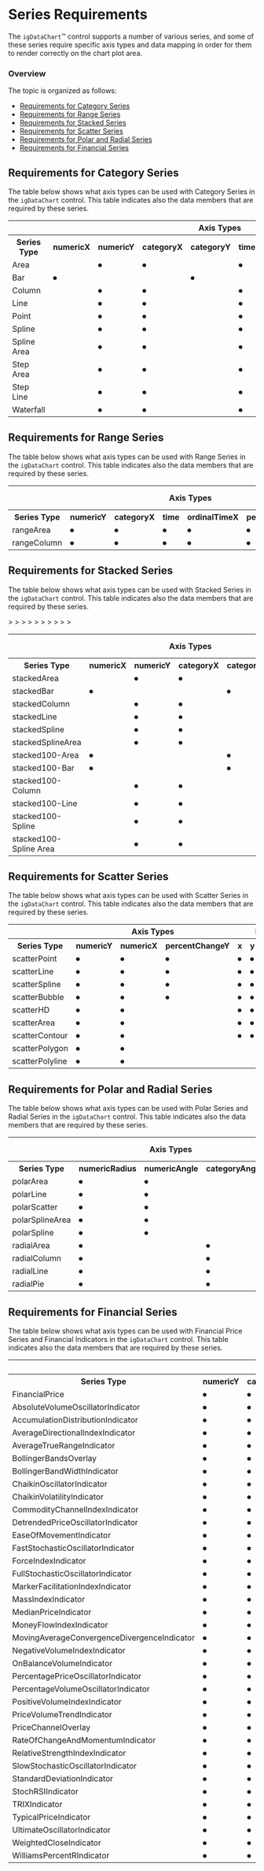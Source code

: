 ﻿<!--
|metadata|
{
    "fileName": "igdatachart-series-requirements",
    "controlName": "",
    "tags": []
}
|metadata|
-->

# Series Requirements



The `igDataChart`™ control supports a number of various series, and some of these series require specific axis types and data mapping in order for them to render correctly on the chart plot area.

### Overview


The topic is organized as follows:

-   [Requirements for Category Series](#category)
-   [Requirements for Range Series](#range)
-   [Requirements for Stacked Series](#stacked)
-   [Requirements for Scatter Series](#scatter)
-   [Requirements for Polar and Radial Series](#polar-and-radial)
-   [Requirements for Financial Series](#financial)

## <a id="category"></a>Requirements for Category Series


The table below shows what axis types can be used with Category Series in the `igDataChart` control. This table indicates also the data members that are required by these series.

<div class="document-table-container">
    <table class="table table-striped">
        <tbody>
            <tr>
                <th> </th>
                <th colspan="7" align="center">Axis Types</th> 
                <th colspan="1" align="center">Series Property</th> 
            </tr>
            <tr>
                <th>Series Type</th>
                <th>numericX</th>
                <th>numericY</th>
                <th>categoryX</th>
                <th>categoryY</th>
                <th>time</th>
                <th>ordinalTimeX</th>
                <th>percentChangeY</th>
                <th>valueMemberPath</th> 
            </tr>
            <tr>
                <td>Area </td>
                <td></td>
                <td>&#9210;</td>
                <td>&#9210;</td>
                <td></td>
                <td>&#9210;</td>
                <td>&#9210;</td>
                <td>&#9210;</td>
                <td>&#9210;</td> 
            </tr>
            <tr>
                <td>Bar </td>
                <td>&#9210;</td>
                <td></td>
                <td></td>
                <td>&#9210;</td>
                <td></td>
                <td></td>
                <td></td>
                <td>&#9210;</td> 
            </tr>
            <tr>
                <td>Column </td>
                <td></td>
                <td>&#9210;</td>
                <td>&#9210;</td>
                <td></td>
                <td>&#9210;</td>
                <td>&#9210;</td>
                <td>&#9210;</td>
                <td>&#9210;</td> 
            </tr>
            <tr>
                <td>Line </td>
                <td></td>
                <td>&#9210;</td>
                <td>&#9210;</td>
                <td></td>
                <td>&#9210;</td>
                <td>&#9210;</td>
                <td>&#9210;</td>
                <td>&#9210;</td> 
            </tr>
            <tr>
                <td>Point </td>
                <td></td>
                <td>&#9210;</td>
                <td>&#9210;</td>
                <td></td>
                <td>&#9210;</td>
                <td>&#9210;</td>
                <td>&#9210;</td>
                <td>&#9210;</td>
            </tr>
            <tr>
                <td>Spline </td>
                <td></td>
                <td>&#9210;</td>
                <td>&#9210;</td>
                <td></td>
                <td>&#9210;</td>
                <td>&#9210;</td>
                <td>&#9210;</td>
                <td>&#9210;</td> 
            </tr>
            <tr>
                <td>Spline Area </td>
                <td></td>
                <td>&#9210;</td>
                <td>&#9210;</td>
                <td></td>
                <td>&#9210;</td>
                <td>&#9210;</td>
                <td>&#9210;</td>
                <td>&#9210;</td> 
            </tr>
            <tr>
                <td>Step Area </td>
                <td></td>
                <td>&#9210;</td>
                <td>&#9210;</td>
                <td></td>
                <td>&#9210;</td>
                <td>&#9210;</td>
                <td>&#9210;</td>
                <td>&#9210;</td> 
            </tr>
            <tr>
                <td>Step Line </td>
                <td></td>
                <td>&#9210;</td>
                <td>&#9210;</td>
                <td></td>
                <td>&#9210;</td>
                <td>&#9210;</td>
                <td>&#9210;</td>
                <td>&#9210;</td> 
            </tr>
            <tr>
                <td>Waterfall </td>
                <td></td>
                <td>&#9210;</td>
                <td>&#9210;</td>
                <td></td>
                <td>&#9210;</td>
                <td>&#9210;</td>
                <td>&#9210;</td>
                <td>&#9210;</td> 
            </tr>
        </tbody>
    </table>
</div>
 

## <a id="range"></a>Requirements for Range Series

The table below shows what axis types can be used with Range Series in the `igDataChart` control. This table indicates also the data members that are required by these series.

<div class="document-table-container">
    <table class="table table-striped">
        <tbody>
            <tr>
                <th> </th>
                <th colspan="5" align="center">Axis Types</th> 
                <th colspan="2" align="center">MemberPath Properties</th> 
            </tr>
            <tr>
                <th>Series Type</th>
                <th>numericY</th>
                <th>categoryX</th>
                <th>time</th> 
                <th>ordinalTimeX</th>
                <th>percentChangeY</th>
                <th>high</th>
                <th>low</th>
            </tr>
            <tr>
                <td>rangeArea </td>
                <td>&#9210;</td>
                <td>&#9210;</td>
                <td>&#9210;</td> 
                <td>&#9210;</td>
                <td>&#9210;</td>
                <td>&#9210;</td>
                <td>&#9210;</td>
            </tr>
            <tr>
                <td>rangeColumn </td>
                <td>&#9210;</td>
                <td>&#9210;</td>
                <td>&#9210;</td> 
                <td>&#9210;</td>
                <td>&#9210;</td>
                <td>&#9210;</td>
                <td>&#9210;</td>
            </tr>
        </tbody>
    </table>
</div>


## <a id="stacked"></a>Requirements for Stacked Series

The table below shows what axis types can be used with Stacked Series in the `igDataChart` control. This table indicates also the data members that are required by these series.

<div class="document-table-container">
    <table class="table table-striped">
        <tbody>
            <tr>
                <th> </th>
                <th colspan="5" align="center">Axis Types</th> 
                <th colspan="1" align="center">MemberPath Property</th> 
            </tr>
            <tr>
                <th>Series Type</th>
                <th>numericX</th>
                <th>numericY</th>
                <th>categoryX</th>
                <th>categoryY</th>
                <th>time</th>
                <th>value</th>
            </tr>
            <tr>
                <td>stackedArea </td>
                <td></td>
                <td>&#9210;</td>
                <td>&#9210;</td>
                <td></td>
                <td>&#9210;</td>
                <td>&#9210;</td>> 
            </tr>
            <tr>
                <td>stackedBar </td>
                <td>&#9210;</td>
                <td></td>
                <td></td>
                <td>&#9210;</td>
                <td></td>
                <td>&#9210;</td> 
            </tr>
            <tr>
                <td>stackedColumn </td>
                <td></td>
                <td>&#9210;</td>
                <td>&#9210;</td>
                <td></td>
                <td>&#9210;</td>
                <td>&#9210;</td>> 
            </tr>
            <tr>
                <td>stackedLine </td>
                <td></td>
                <td>&#9210;</td>
                <td>&#9210;</td>
                <td></td>
                <td>&#9210;</td>
                <td>&#9210;</td> 
            <tr>
                <td>stackedSpline </td>
                <td></td>
                <td>&#9210;</td>
                <td>&#9210;</td>
                <td></td>
                <td>&#9210;</td>
                <td>&#9210;</td>> 
            </tr>
            <tr>
                <td>stackedSplineArea </td>
                <td></td>
                <td>&#9210;</td>
                <td>&#9210;</td>
                <td></td>
                <td>&#9210;</td>
                <td>&#9210;</td>> 
            </tr>
            <tr>
                <td>stacked100-Area </td>
                <td>&#9210;</td>
                <td></td>
                <td></td>
                <td>&#9210;</td>
                <td></td>
                <td>&#9210;</td>> 
            </tr>
            <tr>
                <td>stacked100-Bar </td>
                <td>&#9210;</td>
                <td></td>
                <td></td>
                <td>&#9210;</td>
                <td></td>
                <td>&#9210;</td>> 
            </tr>
            <tr>
                <td>stacked100-Column </td>
                <td></td>
                <td>&#9210;</td>
                <td>&#9210;</td>
                <td></td>
                <td>&#9210;</td>
                <td>&#9210;</td>> 
            </tr>
            <tr>
                <td>stacked100-Line </td>
                <td></td>
                <td>&#9210;</td>
                <td>&#9210;</td>
                <td></td>
                <td>&#9210;</td>
                <td>&#9210;</td>> 
            </tr>
            <tr>
                <td>stacked100-Spline </td>
                <td></td>
                <td>&#9210;</td>
                <td>&#9210;</td>
                <td></td>
                <td>&#9210;</td>
                <td>&#9210;</td>> 
            </tr>
            <tr>
                <td>stacked100-Spline Area </td>
                <td></td>
                <td>&#9210;</td>
                <td>&#9210;</td>
                <td></td>
                <td>&#9210;</td>
                <td>&#9210;</td>> 
            </tr>
        </tbody>
    </table>
</div>


## <a id="scatter"></a>Requirements for Scatter Series 


The table below shows what axis types can be used with Scatter Series in the `igDataChart` control. This table indicates also the data members that are required by these series.
<div class="document-table-container">
    <table class="table table-striped">
        <tbody>
            <tr>
                <th> </th>
                <th colspan="3" align="center">Axis Types</th> 
                <th colspan="6" align="center">MemberPath Properties</th> 
            </tr>
            <tr>
                <th>Series Type</th>
                <th>numericY</th>
                <th>numericX</th> 
                <th>percentChangeY</th>
                <th>x</th>
                <th>y</th>
                <th>radius</th>
                <th>fill</th>
                <th>value</th>
                <th>shape</th>
            </tr>
            <tr>
                <td>scatterPoint</td>
                <td>&#9210;</td>
                <td>&#9210;</td> 
                <td>&#9210;</td> 
                <td>&#9210;</td>
                <td>&#9210;</td>
                <td></td>
                <td></td>
                <td></td>
                <td></td>
            </tr>
            <tr>
                <td>scatterLine</td>
                <td>&#9210;</td>
                <td>&#9210;</td> 
                <td>&#9210;</td> 
                <td>&#9210;</td>
                <td>&#9210;</td>
                <td></td>
                <td></td>
                <td></td>
                <td></td>
                <td></td>
            </tr>
            <tr>
                <td>scatterSpline</td>
                <td>&#9210;</td>
                <td>&#9210;</td> 
                <td>&#9210;</td> 
                <td>&#9210;</td>
                <td>&#9210;</td>
                <td></td>
                <td></td>
                <td></td>
                <td></td>
            </tr>
            <tr>
                <td>scatterBubble</td>
                <td>&#9210;</td>
                <td>&#9210;</td> 
                <td>&#9210;</td> 
                <td>&#9210;</td>
                <td>&#9210;</td>
                <td>&#9210;</td>
                <td>&#9210;*</td>
                <td></td>
                <td></td>
            </tr>
            <tr>
                <td>scatterHD</td>
                <td>&#9210;</td>
                <td>&#9210;</td> 
                <td></td> 
                <td>&#9210;</td>
                <td>&#9210;</td>
                <td></td>
                <td></td>
                <td></td>
                <td></td>
            </tr>
            <tr>
                <td>scatterArea</td>
                <td>&#9210;</td>
                <td>&#9210;</td> 
                <td></td> 
                <td>&#9210;</td>
                <td>&#9210;</td>
                <td></td>
                <td></td>
                <td>&#9210;</td>
                <td></td> 
            </tr>
            <tr>
                <td>scatterContour</td>
                <td>&#9210;</td>
                <td>&#9210;</td> 
                <td></td> 
                <td>&#9210;</td>
                <td>&#9210;</td>
                <td></td>
                <td></td>
                <td>&#9210;</td>
                <td></td>
            </tr>
            <tr>
                <td>scatterPolygon</td>
                <td>&#9210;</td>
                <td>&#9210;</td> 
                <td></td> 
                <td></td>
                <td></td>
                <td></td>
                <td></td>
                <td></td>
                <td>&#9210;</td>
            </tr>
            <tr>
                <td>scatterPolyline</td>
                <td>&#9210;</td>
                <td>&#9210;</td> 
                <td></td> 
                <td></td>
                <td></td>
                <td></td>
                <td></td>
                <td></td>
                <td>&#9210;</td>
            </tr>
        </tbody>
    </table>
</div>

## <a id="polar-and-radial"></a>Requirements for Polar and Radial Series


The table below shows what axis types can be used with Polar Series and Radial Series in the `igDataChart` control. This table indicates also the data members that are required by these series.
<div class="document-table-container">
    <table class="table table-striped">
        <tbody>
            <tr>
                <th> </th>
                <th colspan="3" align="center">Axis Types</th> 
                <th colspan="2" align="center">MemberPath Properties</th> 
            </tr>
            <tr>
                <th>Series Type</th>
                <th>numericRadius</th>
                <th>numericAngle</th>
                <th>categoryAngle</th>
                <th>value</th>
                <th>angle</th>
                <th>radius</th>
            </tr>
            <tr>
                <td>polarArea</td>
                <td>&#9210;</td>
                <td>&#9210;</td>
                <td></td>
                <td></td>
                <td>&#9210;</td>
                <td>&#9210;</td>
            </tr>
            <tr>
                <td>polarLine</td>
                <td>&#9210;</td>
                <td>&#9210;</td>
                <td></td>
                <td></td>
                <td>&#9210;</td>
                <td>&#9210;</td>
            </tr>
            <tr>
                <td>polarScatter</td>
                <td>&#9210;</td>
                <td>&#9210;</td>
                <td></td>
                <td></td>
                <td>&#9210;</td>
                <td>&#9210;</td>
            </tr>
            <tr>
                <td>polarSplineArea</td>
                <td>&#9210;</td>
                <td>&#9210;</td>
                <td></td>
                <td></td>
                <td>&#9210;</td>
                <td>&#9210;</td>
            </tr>
            <tr>
                <td>polarSpline</td>
                <td>&#9210;</td>
                <td>&#9210;</td>
                <td></td>
                <td></td>
                <td>&#9210;</td>
                <td>&#9210;</td>
            </tr>
            <tr>
                <td>radialArea</td>
                <td>&#9210;</td>
                <td></td>
                <td>&#9210;</td>
                <td>&#9210;</td>
                <td></td>
                <td></td>
            </tr>
            <tr>
                <td>radialColumn</td>
                <td>&#9210;</td>
                <td></td>
                <td>&#9210;</td>
                <td>&#9210;</td>
                <td></td>
                <td></td>
            </tr>
            <tr>
                <td>radialLine</td>
                <td>&#9210;</td>
                <td></td>
                <td>&#9210;</td>
                <td>&#9210;</td>
                <td></td>
                <td></td>
            </tr>
            <tr>
                <td>radialPie</td>
                <td>&#9210;</td>
                <td></td>
                <td>&#9210;</td>
                <td>&#9210;</td>
                <td></td>
                <td></td>
            </tr>
        </tbody>
    </table>
</div>

## <a id="financial"></a>Requirements for Financial Series


The table below shows what axis types can be used with Financial Price Series and Financial Indicators in the `igDataChart` control. This table indicates also the data members that are required by these series.
<div class="document-table-container">
    <table class="table table-striped">
        <tbody>
            <tr>
                <th> </th>
                <th colspan="6" align="center">Axis Types</th> 
                <th colspan="5" align="center"> MemberPath Properties</th> 
            </tr>
            <tr>
                <th>Series Type</th>
                <th>numericY</th> 
                <th>categoryX</th>
                <th>time</th>
                <th>ordinalTimeX</th>
                <th>percentChangeY</th>
                <th>high</th>
                <th>low</th>
                <th>open</th>
                <th>close</th>
                <th>volume</th>
            </tr>
            <tr>
                <td>FinancialPrice</td>
                <td>&#9210;</td>
                <td>&#9210;</td>
                <td>&#9210;</td>
                <td>&#9210;</td>
                <td>&#9210;</td>
                <td>&#9210;</td>
                <td>&#9210;</td>
                <td>&#9210;</td>
                <td>&#9210;</td>
                <td></td>
            </tr>
            <tr>
                <td>AbsoluteVolumeOscillatorIndicator</td>
                <td>&#9210;</td>
                <td>&#9210;</td>
                <td>&#9210;</td>
                <td>&#9210;</td>
                <td>&#9210;</td>
                <td></td>
                <td></td>
                <td></td>
                <td></td>
                <td>&#9210;</td>
            </tr>
            <tr>
                <td>AccumulationDistributionIndicator</td>
                <td>&#9210;</td>
                <td>&#9210;</td>
                <td>&#9210;</td>
                <td>&#9210;</td>
                <td>&#9210;</td>
                <td>&#9210;</td>
                <td>&#9210;</td>
                <td></td>
                <td>&#9210;</td>
                <td>&#9210;</td>
            </tr>
            <tr>
                <td>AverageDirectionalIndexIndicator</td>
                <td>&#9210;</td>
                <td>&#9210;</td>
                <td>&#9210;</td>
                <td>&#9210;</td>
                <td>&#9210;</td>
                <td>&#9210;</td>
                <td>&#9210;</td>
                <td>&#9210;</td>
                <td>&#9210;</td>
                <td>&#9210;</td>
            </tr>
            <tr>
                <td>AverageTrueRangeIndicator</td>
                <td>&#9210;</td>
                <td>&#9210;</td>
                <td>&#9210;</td>
                <td>&#9210;</td>
                <td>&#9210;</td>
                <td>&#9210;</td>
                <td>&#9210;</td>
                <td></td>
                <td>&#9210;</td>
                <td></td>
            </tr>
            <tr>
                <td>BollingerBandsOverlay</td>
                <td>&#9210;</td>
                <td>&#9210;</td>
                <td>&#9210;</td>
                <td>&#9210;</td>
                <td>&#9210;</td>
                <td>&#9210;</td>
                <td>&#9210;</td>
                <td></td>
                <td>&#9210;</td>
                <td></td>
            </tr>
            <tr>
                <td>BollingerBandWidthIndicator</td>
                <td>&#9210;</td>
                <td>&#9210;</td>
                <td>&#9210;</td>
                <td>&#9210;</td>
                <td>&#9210;</td>
                <td>&#9210;</td>
                <td>&#9210;</td>
                <td></td>
                <td>&#9210;</td>
                <td></td>
            </tr>
            <tr>
                <td>ChaikinOscillatorIndicator</td>
                <td>&#9210;</td>
                <td>&#9210;</td>
                <td>&#9210;</td>
                <td>&#9210;</td>
                <td>&#9210;</td>
                <td>&#9210;</td>
                <td>&#9210;</td>
                <td></td>
                <td>&#9210;</td>
                <td>&#9210;</td>
            </tr>
            <tr>
                <td>ChaikinVolatilityIndicator</td>
                <td>&#9210;</td>
                <td>&#9210;</td>
                <td>&#9210;</td>
                <td>&#9210;</td>
                <td>&#9210;</td>
                <td>&#9210;</td>
                <td>&#9210;</td>
                <td></td>
                <td></td>
                <td></td>
            </tr>
            <tr>
                <td>CommodityChannelIndexIndicator</td>
                <td>&#9210;</td>
                <td>&#9210;</td>
                <td>&#9210;</td>
                <td>&#9210;</td>
                <td>&#9210;</td>
                <td>&#9210;</td>
                <td>&#9210;</td>
                <td></td>
                <td>&#9210;</td>
                <td></td>
            </tr>
            <tr>
                <td>DetrendedPriceOscillatorIndicator</td>
                <td>&#9210;</td>
                <td>&#9210;</td>
                <td>&#9210;</td>
                <td>&#9210;</td>
                <td>&#9210;</td>
                <td></td>
                <td></td>
                <td></td>
                <td>&#9210;</td>
                <td></td>
            </tr>
            <tr>
                <td>EaseOfMovementIndicator</td>
                <td>&#9210;</td>
                <td>&#9210;</td>
                <td>&#9210;</td>
                <td>&#9210;</td>
                <td>&#9210;</td>
                <td>&#9210;</td>
                <td>&#9210;</td>
                <td></td>
                <td></td>
                <td>&#9210;</td>
            </tr>
            <tr>
                <td>FastStochasticOscillatorIndicator</td>
                <td>&#9210;</td>
                <td>&#9210;</td>
                <td>&#9210;</td>
                <td>&#9210;</td>
                <td>&#9210;</td>
                <td>&#9210;</td>
                <td>&#9210;</td>
                <td></td>
                <td>&#9210;</td>
                <td></td>
            </tr>
            <tr>
                <td>ForceIndexIndicator</td>
                <td>&#9210;</td>
                <td>&#9210;</td>
                <td>&#9210;</td>
                <td>&#9210;</td>
                <td>&#9210;</td>
                <td></td>
                <td></td>
                <td></td>
                <td>&#9210;</td>
                <td>&#9210;</td>
            </tr>
            <tr>
                <td>FullStochasticOscillatorIndicator</td>
                <td>&#9210;</td>
                <td>&#9210;</td>
                <td>&#9210;</td>
                <td>&#9210;</td>
                <td>&#9210;</td>
                <td>&#9210;</td>
                <td>&#9210;</td>
                <td></td>
                <td>&#9210;</td>
                <td></td>
            </tr>
            <tr>
                <td>MarkerFacilitationIndexIndicator</td>
                <td>&#9210;</td>
                <td>&#9210;</td>
                <td>&#9210;</td>
                <td>&#9210;</td>
                <td>&#9210;</td>
                <td>&#9210;</td>
                <td>&#9210;</td>
                <td></td>
                <td>&#9210;</td>
                <td></td>
            </tr>
            <tr>
                <td>MassIndexIndicator</td>
                <td>&#9210;</td>
                <td>&#9210;</td>
                <td>&#9210;</td>
                <td>&#9210;</td>
                <td>&#9210;</td>
                <td>&#9210;</td>
                <td>&#9210;</td>
                <td></td>
                <td></td>
                <td></td>
            </tr>
            <tr>
                <td>MedianPriceIndicator</td>
                <td>&#9210;</td>
                <td>&#9210;</td>
                <td>&#9210;</td>
                <td>&#9210;</td>
                <td>&#9210;</td>
                <td>&#9210;</td>
                <td>&#9210;</td>
                <td></td>
                <td></td>
                <td></td>
            </tr>
            <tr>
                <td>MoneyFlowIndexIndicator</td>
                <td>&#9210;</td>
                <td>&#9210;</td>
                <td>&#9210;</td>
                <td>&#9210;</td>
                <td>&#9210;</td>
                <td>&#9210;</td>
                <td>&#9210;</td>
                <td></td>
                <td>&#9210;</td>
                <td>&#9210;</td>
            </tr>
            <tr>
                <td>MovingAverageConvergenceDivergenceIndicator</td>
                <td>&#9210;</td>
                <td>&#9210;</td>
                <td>&#9210;</td>
                <td>&#9210;</td>
                <td>&#9210;</td>
                <td>&#9210;</td>
                <td>&#9210;</td>
                <td></td>
                <td>&#9210;</td>
                <td></td>
            </tr>
            <tr>
                <td>NegativeVolumeIndexIndicator</td>
                <td>&#9210;</td>
                <td>&#9210;</td>
                <td>&#9210;</td>
                <td>&#9210;</td>
                <td>&#9210;</td>
                <td>&#9210;</td>
                <td>&#9210;</td>
                <td></td>
                <td>&#9210;</td>
                <td>&#9210;</td>
            </tr>
            <tr>
                <td>OnBalanceVolumeIndicator</td>
                <td>&#9210;</td>
                <td>&#9210;</td>
                <td>&#9210;</td>
                <td>&#9210;</td>
                <td>&#9210;</td>
                <td></td>
                <td></td>
                <td></td>
                <td>&#9210;</td>
                <td>&#9210;</td>
            </tr>
            <tr>
                <td>PercentagePriceOscillatorIndicator</td>
                <td>&#9210;</td>
                <td>&#9210;</td>
                <td>&#9210;</td>
                <td>&#9210;</td>
                <td>&#9210;</td>
                <td>&#9210;</td>
                <td>&#9210;</td>
                <td></td>
                <td></td>
                <td>&#9210;</td>
            </tr>
            <tr>
                <td>PercentageVolumeOscillatorIndicator</td>
                <td>&#9210;</td>
                <td>&#9210;</td>
                <td>&#9210;</td>
                <td>&#9210;</td>
                <td>&#9210;</td>
                <td></td>
                <td></td>
                <td></td>
                <td></td>
                <td>&#9210;</td>
            </tr>
            <tr>
                <td>PositiveVolumeIndexIndicator</td>
                <td>&#9210;</td>
                <td>&#9210;</td>
                <td>&#9210;</td>
                <td>&#9210;</td>
                <td>&#9210;</td>
                <td></td>
                <td></td>
                <td></td>
                <td>&#9210;</td>
                <td>&#9210;</td>
            </tr>
            <tr>
                <td>PriceVolumeTrendIndicator</td>
                <td>&#9210;</td>
                <td>&#9210;</td>
                <td>&#9210;</td>
                <td>&#9210;</td>
                <td>&#9210;</td>
                <td></td>
                <td></td>
                <td></td>
                <td>&#9210;</td>
                <td>&#9210;</td>
            </tr>
            <tr>
                <td>PriceChannelOverlay</td>
                <td>&#9210;</td>
                <td>&#9210;</td>
                <td>&#9210;</td>
                <td>&#9210;</td>
                <td>&#9210;</td>
                <td>&#9210;</td>
                <td>&#9210;</td>
                <td></td>
                <td></td>
                <td></td>
            </tr>
            <tr>
                <td>RateOfChangeAndMomentumIndicator</td>
                <td>&#9210;</td>
                <td>&#9210;</td>
                <td>&#9210;</td>
                <td>&#9210;</td>
                <td>&#9210;</td>
                <td></td>
                <td></td>
                <td></td>
                <td>&#9210;</td>
                <td></td>
            </tr>
            <tr>
                <td>RelativeStrengthIndexIndicator</td>
                <td>&#9210;</td>
                <td>&#9210;</td>
                <td>&#9210;</td>
                <td>&#9210;</td>
                <td>&#9210;</td>
                <td></td>
                <td></td>
                <td></td>
                <td>&#9210;</td>
                <td></td>
            </tr>
            <tr>
                <td>SlowStochasticOscillatorIndicator</td>
                <td>&#9210;</td>
                <td>&#9210;</td>
                <td>&#9210;</td>
                <td>&#9210;</td>
                <td>&#9210;</td>
                <td>&#9210;</td>
                <td>&#9210;</td>
                <td></td>
                <td>&#9210;</td>
                <td></td>
            </tr>
            <tr>
                <td>StandardDeviationIndicator</td>
                <td>&#9210;</td>
                <td>&#9210;</td>
                <td>&#9210;</td>
                <td>&#9210;</td>
                <td>&#9210;</td>
                <td>&#9210;</td>
                <td>&#9210;</td>
                <td></td>
                <td>&#9210;</td>
                <td></td>
            </tr>
            <tr>
                <td>StochRSIIndicator</td>
                <td>&#9210;</td>
                <td>&#9210;</td>
                <td>&#9210;</td>
                <td>&#9210;</td>
                <td>&#9210;</td>
                <td></td>
                <td></td>
                <td></td>
                <td>&#9210;</td>
                <td></td>
            </tr>
            <tr>
                <td>TRIXIndicator</td>
                <td>&#9210;</td>
                <td>&#9210;</td>
                <td>&#9210;</td>
                <td>&#9210;</td>
                <td>&#9210;</td>
                <td></td>
                <td></td>
                <td></td>
                <td>&#9210;</td>
                <td></td>
            </tr>
            <tr>
                <td>TypicalPriceIndicator</td>
                <td>&#9210;</td>
                <td>&#9210;</td>
                <td>&#9210;</td>
                <td>&#9210;</td>
                <td>&#9210;</td>
                <td>&#9210;</td>
                <td>&#9210;</td>
                <td></td>
                <td>&#9210;</td>
                <td></td>
            </tr>
            <tr>
                <td>UltimateOscillatorIndicator</td>
                <td>&#9210;</td>
                <td>&#9210;</td>
                <td>&#9210;</td>
                <td>&#9210;</td>
                <td>&#9210;</td>
                <td>&#9210;</td>
                <td>&#9210;</td>
                <td></td>
                <td>&#9210;</td>
                <td></td>
            </tr>
            <tr>
                <td>WeightedCloseIndicator</td>
                <td>&#9210;</td>
                <td>&#9210;</td>
                <td>&#9210;</td>
                <td>&#9210;</td>
                <td>&#9210;</td>
                <td>&#9210;</td>
                <td>&#9210;</td>
                <td></td>
                <td>&#9210;</td>
                <td></td>
            </tr>
            <tr>
                <td>WilliamsPercentRIndicator</td>
                <td>&#9210;</td>
                <td>&#9210;</td>
                <td>&#9210;</td>
                <td>&#9210;</td>
                <td>&#9210;</td>
                <td>&#9210;</td>
                <td>&#9210;</td>
                <td></td>
                <td>&#9210;</td>
                <td></td>
            </tr>
        </tbody>
    </table>
</div>